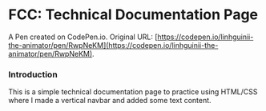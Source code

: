 # FCC: Technical Documentation Page

A Pen created on CodePen.io. Original URL: [https://codepen.io/linhguinii-the-animator/pen/RwpNeKM](https://codepen.io/linhguinii-the-animator/pen/RwpNeKM).


### Introduction
This is a simple technical documentation page to practice using HTML/CSS where I made a vertical navbar and added some text content.



